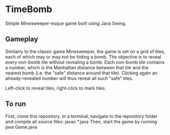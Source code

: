 # TimeBomb
Simple Minesweeper-esque game built using Java Swing.

## Gameplay
Similarly to the classic game Minesweeper, the game is set on a grid of tiles, each of which may or may not be hiding a bomb.
The objective is to reveal every non-bomb tile without revealing a bomb.
Each non-bomb tile contains a number, which is the Manhattan distance between that tile and the nearest bomb (i.e. the "safe" distance around that tile). Clicking again an already-revealed number will thus reveal all such "safe" tiles.

Left-click to reveal tiles, right-click to mark tiles.

## To run
First, clone this repository. In a terminal, navigate to the repository folder and compile all source files:
    javac \*.java
Then, start the game by running
    java Game.java
